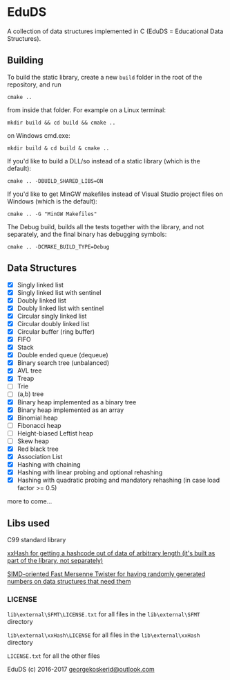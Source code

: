 # EduDS

A collection of data structures implemented in C \(EduDS = Educational Data Structures\).

## Building

To build the static library, create a new `build` folder in the root of the repository, and run

```
cmake ..
```

from inside that folder. For example on a Linux terminal:

```
mkdir build && cd build && cmake ..
```

on Windows cmd.exe:

```
mkdir build & cd build & cmake ..
```

If you'd like to build a DLL/so instead of a static library \(which is the default\):

```
cmake .. -DBUILD_SHARED_LIBS=ON
```

If you'd like to get MinGW makefiles instead of Visual Studio project files on Windows \(which is the default\):

```
cmake .. -G "MinGW Makefiles"
```

The Debug build, builds all the tests together with the library, and not separately, and the final binary has debugging symbols:

```
cmake .. -DCMAKE_BUILD_TYPE=Debug
```

## Data Structures

* [x] Singly linked list
* [x] Singly linked list with sentinel
* [x] Doubly linked list
* [x] Doubly linked list with sentinel
* [x] Circular singly linked list
* [x] Circular doubly linked list
* [x] Circular buffer \(ring buffer\)
* [x] FIFO
* [x] Stack
* [x] Double ended queue \(dequeue\)
* [x] Binary search tree \(unbalanced\)
* [x] AVL tree
* [x] Treap
* [ ] Trie
* [ ] \(a,b\) tree
* [x] Binary heap implemented as a binary tree
* [x] Binary heap implemented as an array
* [x] Binomial heap
* [ ] Fibonacci heap
* [ ] Height-biased Leftist heap
* [ ] Skew heap
* [x] Red black tree
* [x] Association List
* [x] Hashing with chaining
* [x] Hashing with linear probing and optional rehashing
* [x] Hashing with quadratic probing and mandatory rehashing \(in case load factor &gt;= 0.5\)

more to come...

## Libs used

C99 standard library

[xxHash for getting a hashcode out of data of arbitrary length \(it's built as part of the library, not separately\)](https://github.com/Cyan4973/xxHash/)

[SIMD-oriented Fast Mersenne Twister for having randomly generated numbers on data structures that need them](http://www.math.sci.hiroshima-u.ac.jp/~m-mat/MT/SFMT/index.html)

### LICENSE

`lib\external\SFMT\LICENSE.txt` for all files in the `lib\external\SFMT` directory

`lib\external\xxHash\LICENSE` for all files in the `lib\external\xxHash` directory

`LICENSE.txt` for all the other files

EduDS \(c\) 2016-2017 [georgekoskerid@outlook.com](mailto:georgekoskerid@outlook.com)


